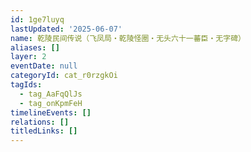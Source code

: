 ```yaml
---
id: 1ge7luyq
lastUpdated: '2025-06-07'
name: 乾陵民间传说（飞凤局・乾陵怪圈・无头六十一蕃臣・无字碑）
aliases: []
layer: 2
eventDate: null
categoryId: cat_r0rzgkOi
tagIds:
  - tag_AaFqQlJs
  - tag_onKpmFeH
timelineEvents: []
relations: []
titledLinks: []
---
```


